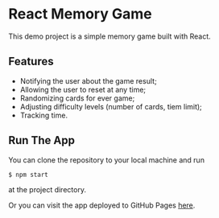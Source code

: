 # React Memory Game

This demo project is a simple memory game built with React.

## Features

- Notifying the user about the game result;
- Allowing the user to reset at any time;
- Randomizing cards for ever game;
- Adjusting difficulty levels (number of cards, tiem limit);
- Tracking time.

## Run The App

You can clone the repository to your local machine and run
```
$ npm start
```
at the project directory.

Or you can visit the app deployed to GitHub Pages [here](https://WEIJUNCAI.github.io/memory-game).